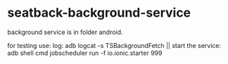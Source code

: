 # seatback-background-service




background service is in folder android.

for testing use:
log: adb logcat -s TSBackgroundFetch || 
start the service: adb shell cmd jobscheduler run -f io.ionic.starter  999

